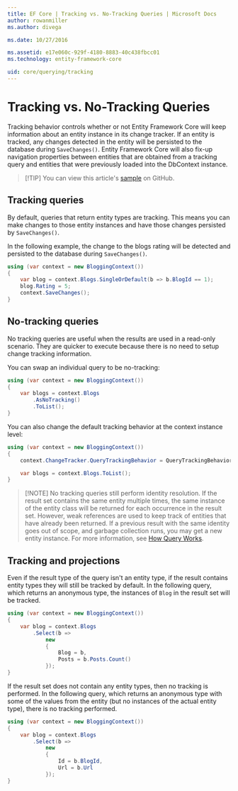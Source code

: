 ```yaml
---
title: EF Core | Tracking vs. No-Tracking Queries | Microsoft Docs
author: rowanmiller
ms.author: divega

ms.date: 10/27/2016

ms.assetid: e17e060c-929f-4180-8883-40c438fbcc01
ms.technology: entity-framework-core

uid: core/querying/tracking
---
```

# Tracking vs. No-Tracking Queries

Tracking behavior controls whether or not Entity Framework Core will keep information about an entity instance in its change tracker. If an entity is tracked, any changes detected in the entity will be persisted to the database during `SaveChanges()`. Entity Framework Core will also fix-up navigation properties between entities that are obtained from a tracking query and entities that were previously loaded into the DbContext instance.

> [!TIP] You can view this article's [sample](https://github.com/aspnet/EntityFramework.Docs/tree/master/samples/core/Querying) on GitHub.

## Tracking queries

By default, queries that return entity types are tracking. This means you can make changes to those entity instances and have those changes persisted by `SaveChanges()`.

In the following example, the change to the blogs rating will be detected and persisted to the database during `SaveChanges()`.

<!-- [!code-csharp[Main](samples/core/Querying/Querying/Tracking/Sample.cs)] -->
``` csharp
using (var context = new BloggingContext())
{
    var blog = context.Blogs.SingleOrDefault(b => b.BlogId == 1);
    blog.Rating = 5;
    context.SaveChanges();
}
```

## No-tracking queries

No tracking queries are useful when the results are used in a read-only scenario. They are quicker to execute because there is no need to setup change tracking information.

You can swap an individual query to be no-tracking:

<!-- [!code-csharp[Main](samples/core/Querying/Querying/Tracking/Sample.cs?highlight=4)] -->
``` csharp
using (var context = new BloggingContext())
{
    var blogs = context.Blogs
        .AsNoTracking()
        .ToList();
}
```

You can also change the default tracking behavior at the context instance level:

<!-- [!code-csharp[Main](samples/core/Querying/Querying/Tracking/Sample.cs?highlight=3)] -->
``` csharp
using (var context = new BloggingContext())
{
    context.ChangeTracker.QueryTrackingBehavior = QueryTrackingBehavior.NoTracking;

    var blogs = context.Blogs.ToList();
}
```

> [!NOTE] No tracking queries still perform identity resolution. If the result set contains the same entity multiple times, the same instance of the entity class will be returned for each occurrence in the result set. However, weak references are used to keep track of entities that have already been returned. If a previous result with the same identity goes out of scope, and garbage collection runs, you may get a new entity instance. For more information, see [How Query Works](overview.md).

## Tracking and projections

Even if the result type of the query isn't an entity type, if the result contains entity types they will still be tracked by default. In the following query, which returns an anonymous type, the instances of `Blog` in the result set will be tracked.

<!-- [!code-csharp[Main](samples/core/Querying/Querying/Tracking/Sample.cs?highlight=7)] -->
``` csharp
using (var context = new BloggingContext())
{
    var blog = context.Blogs
        .Select(b =>
            new
            {
                Blog = b,
                Posts = b.Posts.Count()
            });
}
```

If the result set does not contain any entity types, then no tracking is performed. In the following query, which returns an anonymous type with some of the values from the entity (but no instances of the actual entity type), there is no tracking performed.

<!-- [!code-csharp[Main](samples/core/Querying/Querying/Tracking/Sample.cs)] -->
``` csharp
using (var context = new BloggingContext())
{
    var blog = context.Blogs
        .Select(b =>
            new
            {
                Id = b.BlogId,
                Url = b.Url
            });
}
```
